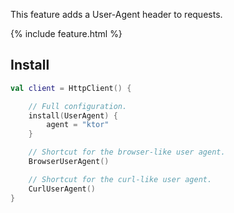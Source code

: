 [//]: # (title: User Agent)
[//]: # (category: clients)
[//]: # (caption: User Agent)
[//]: # (feature: feature)
[//]: # (artifact: io.ktor)
[//]: # (class: io.ktor.client.features.UserAgent)
[//]: # (ktor_version_review: 1.2.0)

This feature adds a User-Agent header to requests.

{% include feature.html %}

## Install

```kotlin
val client = HttpClient() {

    // Full configuration.
    install(UserAgent) {
        agent = "ktor"
    }

    // Shortcut for the browser-like user agent.
    BrowserUserAgent()

    // Shortcut for the curl-like user agent.
    CurlUserAgent()
}

```